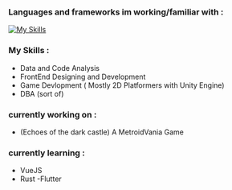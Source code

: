 ### Languages and frameworks im working/familiar with :
[![My Skills](https://skillicons.dev/icons?i=js,ts,html,css,bootstrap,nextjs,nodejs,express,cs,dart,flutter,java,py,mysql,r)](https://skillicons.dev)

### My Skills :
- Data and Code Analysis
- FrontEnd Designing and Development
- Game Devlopment ( Mostly 2D Platformers with Unity Engine)
- DBA (sort of)
  






### currently working on : 
- (Echoes of the dark castle) A MetroidVania Game 

### currently learning :
- VueJS
- Rust
-Flutter


<!--
**LordMcKinzie/LordMcKinzie** is a ✨ _special_ ✨ repository because its `README.md` (this file) appears on your GitHub profile.

Here are some ideas to get you started:

- 🔭 I’m currently working on ...
- 🌱 I’m currently learning ...
- 👯 I’m looking to collaborate on ...
- 🤔 I’m looking for help with ...
- 💬 Ask me about ...
- 📫 How to reach me: ...
- 😄 Pronouns: ...
- ⚡ Fun fact: ...
-->
